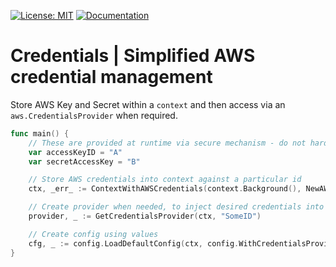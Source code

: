 [![License: MIT](https://img.shields.io/badge/License-MIT-blue.svg)](https://en.wikipedia.org/wiki/MIT_License)
[![Documentation](https://img.shields.io/badge/Documentation-GoDoc-green.svg)](https://godoc.org/github.com/gford1000-go/awscredentials)

# Credentials | Simplified AWS credential management

Store AWS Key and Secret within a `context` and then access via an `aws.CredentialsProvider` when required.

```go
func main() {
    // These are provided at runtime via secure mechanism - do not hardcode values
    var accessKeyID = "A"
    var secretAccessKey = "B"

    // Store AWS credentials into context against a particular id
    ctx, _err_ := ContextWithAWSCredentials(context.Background(), NewAWSCredentials("SomeID", accessKeyID, secretAccessKey))

    // Create provider when needed, to inject desired credentials into AWS config
    provider, _ := GetCredentialsProvider(ctx, "SomeID")

    // Create config using values
    cfg, _ := config.LoadDefaultConfig(ctx, config.WithCredentialsProvider(provider))
}
```
